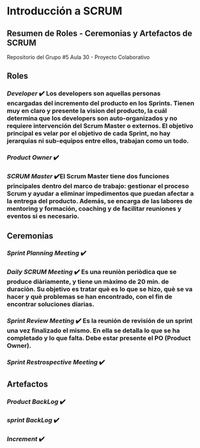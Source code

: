 # Introducción a SCRUM
## Resumen de Roles - Ceremonias y Artefactos de SCRUM

Repositorio del Grupo #5 Aula 30 - Proyecto Colaborativo

## Roles
  ### _Developer_ :heavy_check_mark: Los developers son aquellas personas encargadas del incremento del producto en los Sprints. Tienen muy en claro y presente la vision del producto, la cuál determina que los developers son auto-organizados y no requiere intervención del Scrum Master o externos. El objetivo principal es velar por el objetivo de cada Sprint, no hay jerarquias ni sub-equipos entre ellos, trabajan como un todo.
  
  ### _Product Owner_ :heavy_check_mark: 
  
  ### _SCRUM Master_ :heavy_check_mark:El Scrum Master tiene dos funciones principales dentro del marco de trabajo: gestionar el proceso Scrum y ayudar a eliminar impedimentos que puedan afectar a la entrega del producto. Además, se encarga de las labores de mentoring y formación, coaching y de facilitar reuniones y eventos si es necesario.

## Ceremonias
  ### _Sprint Planning Meeting_ :heavy_check_mark:
  
  ### _Daily SCRUM Meeting_ :heavy_check_mark: Es una reuniòn periòdica que se produce diàriamente, y tiene un màximo de 20 min. de duraciòn. Su objetivo es tratar què es lo que se hizo, què se va hacer y què problemas se han encontrado, con el fin de encontrar soluciones diarias.
  
  ### _Sprint Review Meeting_ :heavy_check_mark: Es la reunión de revisión de un sprint una vez finalizado el mismo. En ella se detalla lo que se ha completado y lo que falta. Debe estar presente el PO (Product Owner).
  
  ### _Sprint Restrospective Meeting_ :heavy_check_mark:

## Artefactos
  ### _Product BackLog_ :heavy_check_mark:
  
  ### _sprint BackLog_ :heavy_check_mark:
  
  ### _Increment_ :heavy_check_mark:

